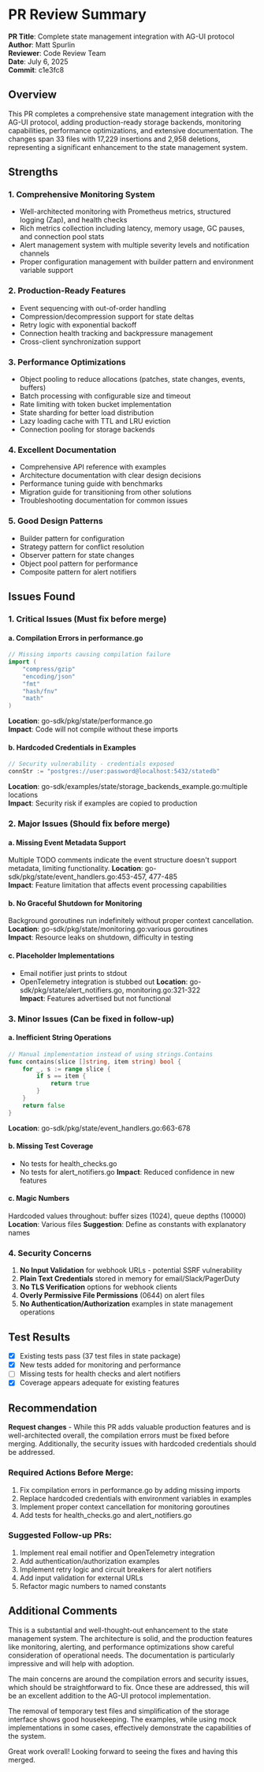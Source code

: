 # PR Review Summary

**PR Title**: Complete state management integration with AG-UI protocol  
**Author**: Matt Spurlin  
**Reviewer**: Code Review Team  
**Date**: July 6, 2025  
**Commit**: c1e3fc8

## Overview

This PR completes a comprehensive state management integration with the AG-UI protocol, adding production-ready storage backends, monitoring capabilities, performance optimizations, and extensive documentation. The changes span 33 files with 17,229 insertions and 2,958 deletions, representing a significant enhancement to the state management system.

## Strengths

### 1. **Comprehensive Monitoring System**
- Well-architected monitoring with Prometheus metrics, structured logging (Zap), and health checks
- Rich metrics collection including latency, memory usage, GC pauses, and connection pool stats
- Alert management system with multiple severity levels and notification channels
- Proper configuration management with builder pattern and environment variable support

### 2. **Production-Ready Features**
- Event sequencing with out-of-order handling
- Compression/decompression support for state deltas
- Retry logic with exponential backoff
- Connection health tracking and backpressure management
- Cross-client synchronization support

### 3. **Performance Optimizations**
- Object pooling to reduce allocations (patches, state changes, events, buffers)
- Batch processing with configurable size and timeout
- Rate limiting with token bucket implementation
- State sharding for better load distribution
- Lazy loading cache with TTL and LRU eviction
- Connection pooling for storage backends

### 4. **Excellent Documentation**
- Comprehensive API reference with examples
- Architecture documentation with clear design decisions
- Performance tuning guide with benchmarks
- Migration guide for transitioning from other solutions
- Troubleshooting documentation for common issues

### 5. **Good Design Patterns**
- Builder pattern for configuration
- Strategy pattern for conflict resolution
- Observer pattern for state changes
- Object pool pattern for performance
- Composite pattern for alert notifiers

## Issues Found

### 1. **Critical Issues** (Must fix before merge)

#### a. **Compilation Errors in performance.go**
```go
// Missing imports causing compilation failure
import (
    "compress/gzip"
    "encoding/json"
    "fmt"
    "hash/fnv"
    "math"
)
```
**Location**: go-sdk/pkg/state/performance.go  
**Impact**: Code will not compile without these imports

#### b. **Hardcoded Credentials in Examples**
```go
// Security vulnerability - credentials exposed
connStr := "postgres://user:password@localhost:5432/statedb"
```
**Location**: go-sdk/examples/state/storage_backends_example.go:multiple locations  
**Impact**: Security risk if examples are copied to production

### 2. **Major Issues** (Should fix before merge)

#### a. **Missing Event Metadata Support**
Multiple TODO comments indicate the event structure doesn't support metadata, limiting functionality.
**Location**: go-sdk/pkg/state/event_handlers.go:453-457, 477-485  
**Impact**: Feature limitation that affects event processing capabilities

#### b. **No Graceful Shutdown for Monitoring**
Background goroutines run indefinitely without proper context cancellation.
**Location**: go-sdk/pkg/state/monitoring.go:various goroutines  
**Impact**: Resource leaks on shutdown, difficulty in testing

#### c. **Placeholder Implementations**
- Email notifier just prints to stdout
- OpenTelemetry integration is stubbed out
**Location**: go-sdk/pkg/state/alert_notifiers.go, monitoring.go:321-322  
**Impact**: Features advertised but not functional

### 3. **Minor Issues** (Can be fixed in follow-up)

#### a. **Inefficient String Operations**
```go
// Manual implementation instead of using strings.Contains
func contains(slice []string, item string) bool {
    for _, s := range slice {
        if s == item {
            return true
        }
    }
    return false
}
```
**Location**: go-sdk/pkg/state/event_handlers.go:663-678

#### b. **Missing Test Coverage**
- No tests for health_checks.go
- No tests for alert_notifiers.go
**Impact**: Reduced confidence in new features

#### c. **Magic Numbers**
Hardcoded values throughout: buffer sizes (1024), queue depths (10000)
**Location**: Various files
**Suggestion**: Define as constants with explanatory names

### 4. **Security Concerns**

1. **No Input Validation** for webhook URLs - potential SSRF vulnerability
2. **Plain Text Credentials** stored in memory for email/Slack/PagerDuty
3. **No TLS Verification** options for webhook clients
4. **Overly Permissive File Permissions** (0644) on alert files
5. **No Authentication/Authorization** examples in state management operations

## Test Results
- [x] Existing tests pass (37 test files in state package)
- [x] New tests added for monitoring and performance
- [ ] Missing tests for health checks and alert notifiers
- [x] Coverage appears adequate for existing features

## Recommendation

**Request changes** - While this PR adds valuable production features and is well-architected overall, the compilation errors must be fixed before merging. Additionally, the security issues with hardcoded credentials should be addressed.

### Required Actions Before Merge:
1. Fix compilation errors in performance.go by adding missing imports
2. Replace hardcoded credentials with environment variables in examples
3. Implement proper context cancellation for monitoring goroutines
4. Add tests for health_checks.go and alert_notifiers.go

### Suggested Follow-up PRs:
1. Implement real email notifier and OpenTelemetry integration
2. Add authentication/authorization examples
3. Implement retry logic and circuit breakers for alert notifiers
4. Add input validation for external URLs
5. Refactor magic numbers to named constants

## Additional Comments

This is a substantial and well-thought-out enhancement to the state management system. The architecture is solid, and the production features like monitoring, alerting, and performance optimizations show careful consideration of operational needs. The documentation is particularly impressive and will help with adoption.

The main concerns are around the compilation errors and security issues, which should be straightforward to fix. Once these are addressed, this will be an excellent addition to the AG-UI protocol implementation.

The removal of temporary test files and simplification of the storage interface shows good housekeeping. The examples, while using mock implementations in some cases, effectively demonstrate the capabilities of the system.

Great work overall! Looking forward to seeing the fixes and having this merged.